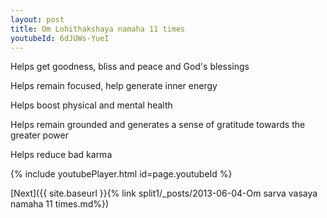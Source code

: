 ```yaml
---
layout: post
title: Om Lohithakshaya namaha 11 times
youtubeId: 6dJUWs-YueI
---
```

 
 
Helps get goodness, bliss and peace and God's blessings
 
Helps remain focused, help generate inner energy 
 
Helps boost physical and mental health 
 
Helps remain grounded and generates a sense of gratitude towards the greater power 
 
Helps reduce bad karma
 
 
 
 


{% include youtubePlayer.html id=page.youtubeId %}
 
[Next]({{ site.baseurl }}{% link  split1/_posts/2013-06-04-Om sarva vasaya namaha 11 times.md%})
 
